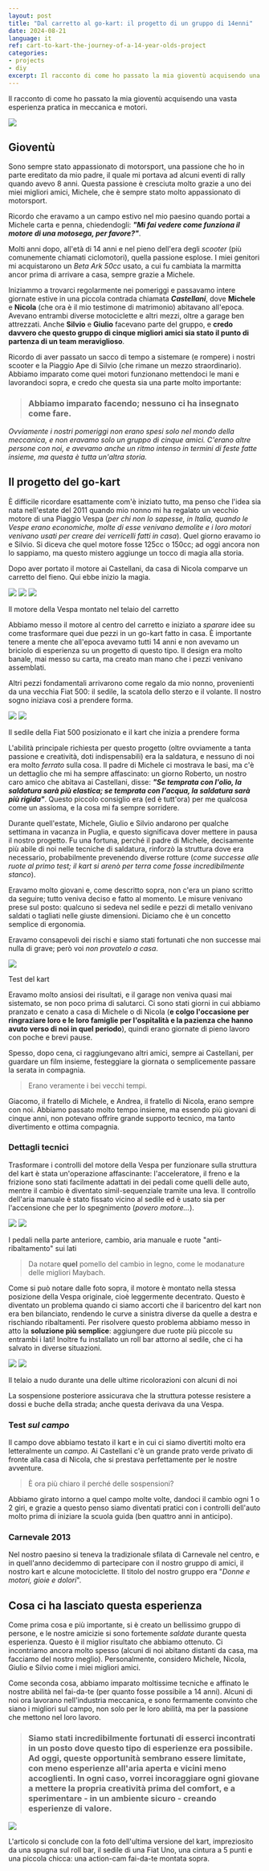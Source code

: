 ```yaml
---
layout: post
title: "Dal carretto al go-kart: il progetto di un gruppo di 14enni"
date: 2024-08-21
language: it
ref: cart-to-kart-the-journey-of-a-14-year-olds-project
categories:
- projects
- diy
excerpt: Il racconto di come ho passato la mia gioventù acquisendo una vasta esperienza pratica in meccanica e motori.
---
```


Il racconto di come ho passato la mia gioventù acquisendo una vasta esperienza pratica in meccanica e motori.

![](/assets/images/2024-08-21-cart-to-kart-the-journey-of-a-14-year-olds-project/1.jpg)

## Gioventù

Sono sempre stato appassionato di motorsport, una passione che ho in parte ereditato da mio padre, il quale mi portava ad alcuni eventi di rally quando avevo 8 anni. Questa passione è cresciuta molto grazie a uno dei miei migliori amici, Michele, che è sempre stato molto appassionato di motorsport.

Ricordo che eravamo a un campo estivo nel mio paesino quando portai a Michele carta e penna, chiedendogli: ***"Mi fai vedere come funziona il motore di una motosega, per favore?"***.

Molti anni dopo, all'età di 14 anni e nel pieno dell'era degli *scooter* (più comunemente chiamati ciclomotori), quella passione esplose. I miei genitori mi acquistarono un *Beta Ark 50cc* usato, a cui fu cambiata la marmitta ancor prima di arrivare a casa, sempre grazie a Michele.

Iniziammo a trovarci regolarmente nei pomeriggi e passavamo intere giornate estive in una piccola contrada chiamata ***Castellani***, dove **Michele** e **Nicola** (che ora è il mio testimone di matrimonio) abitavano all'epoca. Avevano entrambi diverse motociclette e altri mezzi, oltre a garage ben attrezzati. Anche **Silvio** e **Giulio** facevano parte del gruppo, e **credo davvero che questo gruppo di cinque migliori amici sia stato il punto di partenza di un team meraviglioso**.

Ricordo di aver passato un sacco di tempo a sistemare (e rompere) i nostri scooter e la Piaggio Ape di Silvio (che rimane un mezzo straordinario). Abbiamo imparato come quei motori funzionano mettendoci le mani e lavorandoci sopra, e credo che questa sia una parte molto importante:

> ### Abbiamo imparato facendo; nessuno ci ha insegnato come fare.

*Ovviamente i nostri pomeriggi non erano spesi solo nel mondo della meccanica, e non eravamo solo un gruppo di cinque amici. C'erano altre persone con noi, e avevamo anche un ritmo intenso in termini di feste fatte insieme, ma questa è tutta un'altra storia.*

## Il progetto del go-kart

È difficile ricordare esattamente com'è iniziato tutto, ma penso che l'idea sia nata nell'estate del 2011 quando mio nonno mi ha regalato un vecchio motore di una Piaggio Vespa (*per chi non lo sapesse, in Italia, quando le Vespe erano economiche, molte di esse venivano demolite e i loro motori venivano usati per creare dei verricelli fatti in casa*).
Quel giorno eravamo io e Silvio.
Si diceva che quel motore fosse 125cc o 150cc; ad oggi ancora non lo sappiamo, ma questo mistero aggiunge un tocco di magia alla storia.

Dopo aver portato il motore ai Castellani, da casa di Nicola comparve un carretto del fieno. Qui ebbe inizio la magia.

<div class="images-container">
  <div class="images">
    <img src="/assets/images/2024-08-21-cart-to-kart-the-journey-of-a-14-year-olds-project/2.jpg"/>
    <img src="/assets/images/2024-08-21-cart-to-kart-the-journey-of-a-14-year-olds-project/3.jpg"/>
    <img src="/assets/images/2024-08-21-cart-to-kart-the-journey-of-a-14-year-olds-project/4.jpg"/>
  </div>
  <p class="desc">Il motore della Vespa montato nel telaio del carretto</p>
</div>

Abbiamo messo il motore al centro del carretto e iniziato a *sparare* idee su come trasformare quei due pezzi in un go-kart fatto in casa. È importante tenere a mente che all'epoca avevamo tutti 14 anni e non avevamo un briciolo di esperienza su un progetto di questo tipo. Il design era molto banale, mai messo su carta, ma creato man mano che i pezzi venivano assemblati.

Altri pezzi fondamentali arrivarono come regalo da mio nonno, provenienti da una vecchia Fiat 500: il sedile, la scatola dello sterzo e il volante. Il nostro sogno iniziava così a prendere forma.

<div class="images-container">
  <div class="images">
    <img src="/assets/images/2024-08-21-cart-to-kart-the-journey-of-a-14-year-olds-project/5.jpg"/>
    <img src="/assets/images/2024-08-21-cart-to-kart-the-journey-of-a-14-year-olds-project/6.jpg"/>
  </div>
  <p class="desc">Il sedile della Fiat 500 posizionato e il kart che inizia a prendere forma</p>
</div>

L'abilità principale richiesta per questo progetto (oltre ovviamente a tanta passione e creatività, doti indispensabili) era la saldatura, e nessuno di noi era molto *ferrato* sulla cosa. Il padre di Michele ci mostrava le basi, ma c'è un dettaglio che mi ha sempre affascinato: un giorno Roberto, un nostro caro amico che abitava ai Castellani, disse: ***"Se temprata con l'olio, la saldatura sarà più elastica; se temprata con l'acqua, la saldatura sarà più rigida"***. Questo piccolo consiglio era (ed è tutt'ora) per me qualcosa come un assioma, e la cosa mi fa sempre sorridere.

Durante quell'estate, Michele, Giulio e Silvio andarono per qualche settimana in vacanza in Puglia, e questo significava dover mettere in pausa il nostro progetto. Fu una fortuna, perché il padre di Michele, decisamente più abile di noi nelle tecniche di saldatura, rinforzò la struttura dove era necessario, probabilmente prevenendo diverse rotture (*come successe alle ruote al primo test; il kart si arenò per terra come fosse incredibilmente stanco*).

Eravamo molto giovani e, come descritto sopra, non c'era un piano scritto da seguire; tutto veniva deciso e fatto al momento. Le misure venivano prese sul posto: qualcuno si sedeva nel sedile e pezzi di metallo venivano saldati o tagliati nelle giuste dimensioni. Diciamo che è un concetto semplice di ergonomia. 

Eravamo consapevoli dei rischi e siamo stati fortunati che non successe mai nulla di grave; però voi *non provatelo a casa*.

<div class="images-container">
  <div class="images">
    <img src="/assets/images/2024-08-21-cart-to-kart-the-journey-of-a-14-year-olds-project/7.jpg"/>
  </div>
  <p class="desc">Test del kart</p>
</div>

Eravamo molto ansiosi dei risultati, e il garage non veniva quasi mai sistemato, se non poco prima di salutarci. Ci sono stati giorni in cui abbiamo pranzato e cenato a casa di Michele o di Nicola (**e colgo l'occasione per ringraziare loro e le loro famiglie per l'ospitalità e la pazienza che hanno avuto verso di noi in quel periodo**), quindi erano giornate di pieno lavoro con poche e brevi pause.

Spesso, dopo cena, ci raggiungevano altri amici, sempre ai Castellani, per guardare un film insieme, festeggiare la giornata o semplicemente passare la serata in compagnia.
> Erano veramente i bei vecchi tempi.

Giacomo, il fratello di Michele, e Andrea, il fratello di Nicola, erano sempre con noi. Abbiamo passato molto tempo insieme, ma essendo più giovani di cinque anni, non potevano offrire grande supporto tecnico, ma tanto divertimento e ottima compagnia.

### Dettagli tecnici

Trasformare i controlli del motore della Vespa per funzionare sulla struttura del kart è stata un'operazione affascinante: l'acceleratore, il freno e la frizione sono stati facilmente adattati in dei pedali come quelli delle auto, mentre il cambio è diventato simil-sequenziale tramite una leva. Il controllo dell'aria manuale è stato fissato vicino al sedile ed è usato sia per l'accensione che per lo spegnimento (*povero motore...*).

<div class="images-container">
  <div class="images">
    <img src="/assets/images/2024-08-21-cart-to-kart-the-journey-of-a-14-year-olds-project/8.jpg"/>
    <img src="/assets/images/2024-08-21-cart-to-kart-the-journey-of-a-14-year-olds-project/9.jpg"/>
  </div>
  <p class="desc">I pedali nella parte anteriore, cambio, aria manuale e ruote "anti-ribaltamento" sui lati</p>
</div>

> Da notare **quel** pomello del cambio in legno, come le modanature delle migliori Maybach.

Come si può notare dalle foto sopra, il motore è montato nella stessa posizione della Vespa originale, cioè leggermente decentrato. Questo è diventato un problema quando ci siamo accorti che il baricentro del kart non era ben bilanciato, rendendo le curve a sinistra diverse da quelle a destra e rischiando ribaltamenti.
Per risolvere questo problema abbiamo messo in atto la **soluzione più semplice**: aggiungere due ruote più piccole su entrambi i lati!
Inoltre fu installato un roll bar attorno al sedile, che ci ha salvato in diverse situazioni.

<div class="images-container">
  <div class="images">
    <img src="/assets/images/2024-08-21-cart-to-kart-the-journey-of-a-14-year-olds-project/10.jpg"/>
    <img src="/assets/images/2024-08-21-cart-to-kart-the-journey-of-a-14-year-olds-project/11.jpg"/>
  </div>
  <p class="desc">Il telaio a nudo durante una delle ultime ricolorazioni con alcuni di noi</p>
</div>

La sospensione posteriore assicurava che la struttura potesse resistere a dossi e buche della strada; anche questa derivava da una Vespa.

### Test *sul campo*

Il campo dove abbiamo testato il kart e in cui ci siamo divertiti molto era letteralmente un *campo*. Ai Castellani c'è un grande prato verde privato di fronte alla casa di Nicola, che si prestava perfettamente per le nostre avventure.
> È ora più chiaro il perché delle sospensioni?

Abbiamo girato intorno a quel campo molte volte, dandoci il cambio ogni 1 o 2 giri, e grazie a questo penso siamo diventati pratici con i controlli dell'auto molto prima di iniziare la scuola guida (ben quattro anni in anticipo).

### Carnevale 2013

Nel nostro paesino si teneva la tradizionale sfilata di Carnevale nel centro, e in quell'anno decidemmo di partecipare con il nostro gruppo di amici, il nostro kart e alcune motociclette. Il titolo del nostro gruppo era "*Donne e motori, gioie e dolori*".

## Cosa ci ha lasciato questa esperienza

Come prima cosa e più importante, si è creato un bellissimo gruppo di persone, e le nostre amicizie si sono fortemente *saldate* durante questa esperienza. Questo è il miglior risultato che abbiamo ottenuto. Ci incontriamo ancora molto spesso (alcuni di noi abitano distanti da casa, ma facciamo del nostro meglio). Personalmente, considero Michele, Nicola, Giulio e Silvio come i miei migliori amici.

Come seconda cosa, abbiamo imparato moltissime tecniche e affinato le nostre abilità nel fai-da-te (per quanto fosse possibile a 14 anni). Alcuni di noi ora lavorano nell'industria meccanica, e sono fermamente convinto che siano i migliori sul campo, non solo per le loro abilità, ma per la passione che mettono nel loro lavoro.

> ### Siamo stati incredibilmente fortunati di esserci incontrati in un posto dove questo tipo di esperienze era possibile. Ad oggi, queste opportunità sembrano essere limitate, con meno esperienze all'aria aperta e vicini meno accoglienti. In ogni caso, vorrei incoraggiare ogni giovane a mettere la propria creatività prima del comfort, e a sperimentare - in un ambiente sicuro - creando esperienze di valore.

![](/assets/images/2024-08-21-cart-to-kart-the-journey-of-a-14-year-olds-project/12.jpg)

L'articolo si conclude con la foto dell'ultima versione del kart, impreziosito da una spugna sul roll bar, il sedile di una Fiat Uno, una cintura a 5 punti e una piccola chicca: una action-cam fai-da-te montata sopra.
